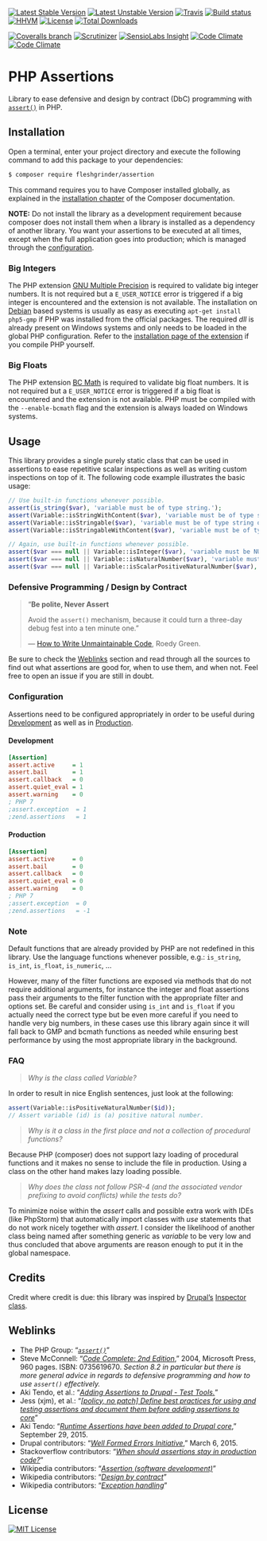 [![Latest Stable Version](https://poser.pugx.org/fleshgrinder/assertion/v/stable?format=flat-square)](https://packagist.org/packages/fleshgrinder/assertion)
[![Latest Unstable Version](https://poser.pugx.org/fleshgrinder/assertion/v/unstable?format=flat-square)](https://packagist.org/packages/fleshgrinder/assertion)
[![Travis](https://img.shields.io/travis/Fleshgrinder/php-assertion.svg?style=flat-square)](https://travis-ci.org/Fleshgrinder/php-assertion)
[![Build status](https://ci.appveyor.com/api/projects/status/dfyfacv59mpmmhdt/branch/master?svg=true)](https://ci.appveyor.com/project/Fleshgrinder/php-assertion/branch/master)
[![HHVM](https://img.shields.io/hhvm/fleshgrinder/assertion.svg?style=flat-square)](http://hhvm.h4cc.de/package/fleshgrinder/assertion)
[![License](https://poser.pugx.org/fleshgrinder/assertion/license?format=flat-square)](https://packagist.org/packages/fleshgrinder/assertion)
[![Total Downloads](https://poser.pugx.org/fleshgrinder/assertion/downloads?format=flat-square)](https://packagist.org/packages/fleshgrinder/assertion)

[![Coveralls branch](https://img.shields.io/coveralls/Fleshgrinder/php-assertion/master.svg?style=flat-square)](https://coveralls.io/github/Fleshgrinder/php-assertion)
[![Scrutinizer](https://img.shields.io/scrutinizer/g/Fleshgrinder/php-assertion.svg?style=flat-square)](https://scrutinizer-ci.com/g/Fleshgrinder/php-assertion/)
[![SensioLabs Insight](https://img.shields.io/sensiolabs/i/61540e8e-2ca9-4102-bd43-3b9c5a0a38e2.svg?style=flat-square)](https://insight.sensiolabs.com/projects/61540e8e-2ca9-4102-bd43-3b9c5a0a38e2)
[![Code Climate](https://img.shields.io/codeclimate/github/Fleshgrinder/php-assertion.svg?style=flat-square)](https://codeclimate.com/github/Fleshgrinder/php-assertion)
[![Code Climate](https://img.shields.io/codeclimate/issues/github/Fleshgrinder/php-assertion.svg?style=flat-square)](https://codeclimate.com/github/Fleshgrinder/php-assertion)
# PHP Assertions
Library to ease defensive and design by contract (DbC) programming with [`assert()`](https://secure.php.net/assert) in PHP.

## Installation
Open a terminal, enter your project directory and execute the following command to add this package to your
 dependencies:

```bash
$ composer require fleshgrinder/assertion
```

This command requires you to have Composer installed globally, as explained in the
 [installation chapter](https://getcomposer.org/doc/00-intro.md) of the Composer documentation.

**NOTE:** Do not install the library as a development requirement because composer does not install them when a library
 is installed as a dependency of another library. You want your assertions to be executed at all times, except when the
 full application goes into production; which is managed through the [configuration](#configuration).

### Big Integers
The PHP extension [GNU Multiple Precision](https://secure.php.net/gmp) is required to validate big integer numbers.
 It is not required but a `E_USER_NOTICE` error is triggered if a big integer is encountered and the extension is not
 available. The installation on [Debian](https://www.debian.org/) based systems is usually as easy as executing
 `apt-get install php5-gmp` if PHP was installed from the official packages. The required _dll_ is already present on
 Windows systems and only needs to be loaded in the global PHP configuration. Refer to the
 [installation page of the extension](https://secure.php.net/gmp.installation) if you compile PHP yourself.

### Big Floats
The PHP extension [BC Math](https://secure.php.net/bcmath) is required to validate big float numbers. It is not required
 but a `E_USER_NOTICE` error is triggered if a big float is encountered and the extension is not available. PHP must be
 compiled with the `--enable-bcmath` flag and the extension is always loaded on Windows systems.

## Usage
This library provides a single purely static class that can be used in assertions to ease repetitive scalar inspections
 as well as writing custom inspections on top of it. The following code example illustrates the basic usage:

```php
// Use built-in functions whenever possible.
assert(is_string($var), 'variable must be of type string.');
assert(Variable::isStringWithContent($var), 'variable must be of type string with content');
assert(Variable::isStringable($var), 'variable must be of type string or a convertible object');
assert(Variable::isStringableWithContent($var), 'variable must be of type string or a convertible object with content');

// Again, use built-in functions whenever possible.
assert($var === null || Variable::isInteger($var), 'variable must be NULL or an integer (ℤ)');
assert($var === null || Variable::isNaturalNumber($var), 'variable must be NULL or a natural number (ℕ₀)');
assert($var === null || Variable::isScalarPositiveNaturalNumber($var), 'variable must be NULL or a positive natural number (ℕ₁) of type int');
```

### Defensive Programming / Design by Contract
> “**Be polite, Never Assert**
>
> Avoid the `assert()` mechanism, because it could turn a three-day debug fest into a ten minute one.”
>
> — [How to Write Unmaintainable Code](https://thc.org/root/phun/unmaintain.html), Roedy Green.

Be sure to check the [Weblinks](#Weblinks) section and read through all the sources to find out what assertions are good
 for, when to use them, and when not. Feel free to open an issue if you are still in doubt.

### Configuration
Assertions need to be configured appropriately in order to be useful during [Development](#Development) as well as in
 [Production](#Production).

#### Development
```ini
[Assertion]
assert.active     = 1
assert.bail       = 1
assert.callback   = 0
assert.quiet_eval = 1
assert.warning    = 0
; PHP 7
;assert.exception  = 1
;zend.assertions   = 1

```

#### Production
```ini
[Assertion]
assert.active     = 0
assert.bail       = 0
assert.callback   = 0
assert.quiet_eval = 0
assert.warning    = 0
; PHP 7
;assert.exception  = 0
;zend.assertions   = -1
```

### Note
Default functions that are already provided by PHP are not redefined in this library. Use the language functions
 whenever possible, e.g.: `is_string`, `is_int`, `is_float`, `is_numeric`, …

However, many of the filter functions are exposed via methods that do not require additional arguments, for instance
 the integer and float assertions pass their arguments to the filter function with the appropriate filter and options
 set. Be careful and consider using `is_int` and `is_float` if you actually need the correct type but be even more
 careful if you need to handle very big numbers, in these cases use this library again since it will fall back to
 GMP and bcmath functions as needed while ensuring best performance by using the most appropriate library in the
 background.

### FAQ
> _Why is the class called Variable?_

In order to result in nice English sentences, just look at the following:

```php
assert(Variable::isPositiveNaturalNumber($id));
// Assert variable (id) is (a) positive natural number.
```

> _Why is it a class in the first place and not a collection of procedural functions?_

Because PHP (composer) does not support lazy loading of procedural functions and it makes no sense to include the file
in production. Using a class on the other hand makes lazy loading possible.

> _Why does the class not follow PSR-4 (and the associated vendor prefixing to avoid conflicts) while the tests do?_

To minimize noise within the _assert_ calls and possible extra work with IDEs (like PhpStorm) that automatically import
 classes with _use_ statements that do not work nicely together with _assert_. I consider the likelihood of another
 class being named after something generic as _variable_ to be very low and thus concluded that above arguments are
 reason enough to put it in the global namespace.

## Credits
Credit where credit is due: this library was inspired by [Drupal’s](https://www.drupal.org/) 
 [Inspector class](https://github.com/drupal/drupal/blob/8.0.x/core/lib/Drupal/Component/Assertion/Inspector.php).

## Weblinks
- The PHP Group: “[_`assert()`_](https://secure.php.net/assert)”
- Steve McConnell: “[_Code Complete: 2nd Edition_](http://www.stevemcconnell.com/cc.htm),”  2004, Microsoft Press, 960
 pages. ISBN: 0735619670. _Section 8.2 in particular but there is more general advice in regards to defensive
 programming and how to use `assert()` effectively._
- Aki Tendo, et al.: “[_Adding Assertions to Drupal - Test Tools._](https://www.drupal.org/node/2408013)”
- Jess (xjm), et al.: “[_[policy, no patch] Define best practices for using and testing assertions and document them before adding assertions to core_](https://www.drupal.org/node/2548671)”
- Aki Tendo: “[_Runtime Assertions have been added to Drupal core_](https://www.drupal.org/node/2569701),” September 29, 2015.
- Drupal contributors: “[_Well Formed Errors Initiative_](https://www.drupal.org/node/2412507),” March 6, 2015.
- Stackoverflow contributors: “[_When should assertions stay in production code?_](http://stackoverflow.com/questions/17732)”
- Wikipedia contributors: “[_Assertion (software development)_](https://en.wikipedia.org/wiki/Assertion_%28software_development%29)”
- Wikipedia contributors: “[_Design by contract_](https://en.wikipedia.org/wiki/Design_by_contract)”
- Wikipedia contributors: “[_Exception handling_](https://en.wikipedia.org/wiki/Exception_handling)”

## License
[![MIT License](https://upload.wikimedia.org/wikipedia/commons/thumb/c/c3/License_icon-mit.svg/48px-License_icon-mit.svg.png)](https://opensource.org/licenses/MIT)
